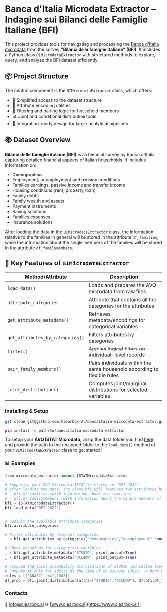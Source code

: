 # Banca d'Italia Microdata Extractor – Indagine sui Bilanci delle Famiglie Italiane (BFI)

This project provides tools for navigating and processing the [Banca d'Italia microdata](https://www.bancaditalia.it/statistiche/tematiche/indagini-famiglie-imprese/bilanci-famiglie/index.html?dotcache=refresh) from the survey **"Bilanci delle famiglie italiane" (BFI)**. It includes a Python class `BIMicrodataExtractor` with structured methods to explore, query, and analyze the BFI dataset efficiently.

## 📦 Project Structure

The central component is the `BIMicrodataExtractor` class, which offers:

- 🚀 Simplified access to the dataset structure
- 🧠 Attribute encoding utilities
- 🔎 Filtering and pairing logic for household members
- 📊 Joint and conditional distribution tools
- 📁 Integration-ready design for larger analytical pipelines

## 📚 Dataset Overview

**Bilanci delle famiglie italiane (BFI)** is an biennial survey by Banca d'Italia capturing detailed financial aspects of Italian households. It includes information on:

- Demographics
- Employment, unemployment and pension conditions
- Families earnings, passive income and transfer income
- Housing conditions (rent, property, loan)
- Family debts
- Family wealth and assets
- Payment instruments
- Saving solutions
- Families expenses
- Insurance solutions

After loading the data in the `BIMicrodataExtractor` class, the information relative to the families in general will be stored in the attribute `df_families`, while the information about the single members of the families will be stored in the attribute `df_familymembers`.

## 🧩 Key Features of `BIMicrodataExtractor`

| Method/Attribute                | Description                                                                |
|---------------------------------|----------------------------------------------------------------------------|
| `load_data()`                   | Loads and prepares the AVQ microdata from raw files                        |
| `attribute_categories`          | Attribute that contains all the categories for the attributes              |
| `get_attribute_metadata()`      | Retrieves metadata/encodings for categorical variables                     |
| `get_attributes_by_categories()`| Filters attributes by categories                                           |
| `filter()`                      | Applies logical filters on individual-level records                        |
| `pair_family_members()`         | Pairs individuals within the same household according to flexible rules    |
| `joint_distribution()`          | Computes joint/marginal distributions for selected variables               |


### Installing & Setup

```bash
git clone git@github.com:Clearbox-AI/bancaitalia-microdata-extractor.git

pip install -e path/to/bancaitalia-microdata-extractor
```

To setup your **AVQ ISTAT Microdata**, unzip the data folder you find [here](https://github.com/Clearbox-AI/ISTAT-microdata-extractor/tree/main/data) and provide the path to the unzipped folder to the `load_data()` method of your `BIMicrodataExtractor` class to get started!

### 📊 Examples
```python
from microdata_extractor import ISTATMicrodataExtractor

# Supposing your AVQ Microdata ISTAT is stored in "BFI_2022"
# After loading the data, the class bfi will features two attributes being:
# - bfi.df_families (with information about the families) 
# - bfi.df_familymembers (with information about the single members of the families)
bfi = ISTATMicrodataExtractor()
bfi.load_data("BFI_2022")


# Consult the available attribute categories 
bfi.attribute_categories

# Filter attributes by relevant categories
_ = bfi.get_attributes_by_categories("demographics","unemployment" condition="or")

# Check encodings for categorical variables
_ = bfi.get_attribute_metadata("STUDIO", print_output=True)
_ = bfi.get_attribute_metadata("OCCNOW", print_output=True)

# Compute the joint probability distributions of STUDIO (education level) and OCCNOW (employed/not employed)
# Compute it only for adults at the time of th esurvay (2022) -> born before 2003 (ANASC<=2003)
rules = [("ANASC","<=",2003)]
df_prob = bfi.joint_distribution(attrs=["STUDIO","OCCNOW"], df=bfi.df_familymembers, conditions=rules)
```

### Contacts

📧 info@clearbox.ai
🌐 [www.clearbox.ai](https://www.clearbox.ai/)